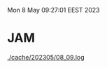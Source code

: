 Mon  8 May 09:27:01 EEST 2023
# JAM
<a href='./cache/202305/08_09.log'>./cache/202305/08_09.log</a>
